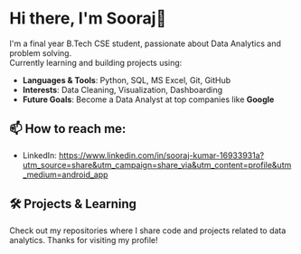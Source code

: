 # Hi there, I'm Sooraj👋
I'm a final year B.Tech CSE student, passionate about Data Analytics and problem solving.  
Currently learning and building projects using:
- **Languages & Tools**: Python, SQL, MS Excel, Git, GitHub  
- **Interests**: Data Cleaning, Visualization, Dashboarding  
- **Future Goals**: Become a Data Analyst at top companies like **Google**  
## 📫 How to reach me:
- LinkedIn: https://www.linkedin.com/in/sooraj-kumar-16933931a?utm_source=share&utm_campaign=share_via&utm_content=profile&utm_medium=android_app
## 🛠️ Projects & Learning
Check out my repositories where I share code and projects related to data analytics.
Thanks for visiting my profile!
